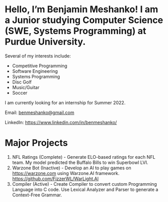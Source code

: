# Hello, I’m Benjamin Meshanko! I am a Junior studying Computer Science (SWE, Systems Programming) at Purdue University.

Several of my interests include:
- Competitive Programming
- Software Engineering
- Systems Programming
- Disc Golf
- Music/Guitar
- Soccer

I am currently looking for an internship for Summer 2022.

Email: benmeshanko@gmail.com

LinkedIn: https://www.linkedin.com/in/benmeshanko/

# Major Projects
1. NFL Ratings (Complete) - Generate ELO-based ratings for each NFL team. My model predicted the Buffalo Bills to win Superbowl LVI.
2. Warzone Bot (Inactive) - Develop an AI to play games on https://warzone.com using Warzone.AI framework. https://github.com/FizzerWL/WarLight.AI
3. Compiler (Active) - Create Compiler to convert custom Programming Language into C code. Use Lexical Analyzer and Parser to generate a Context-Free Grammar.
